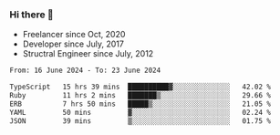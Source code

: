 ### Hi there 👋

- Freelancer since Oct, 2020
- Developer since July, 2017
- Structral Engineer since July, 2012

<!--START_SECTION:waka-->

```txt
From: 16 June 2024 - To: 23 June 2024

TypeScript   15 hrs 39 mins  ██████████▓░░░░░░░░░░░░░░   42.02 %
Ruby         11 hrs 2 mins   ███████▒░░░░░░░░░░░░░░░░░   29.66 %
ERB          7 hrs 50 mins   █████▒░░░░░░░░░░░░░░░░░░░   21.05 %
YAML         50 mins         ▓░░░░░░░░░░░░░░░░░░░░░░░░   02.24 %
JSON         39 mins         ▒░░░░░░░░░░░░░░░░░░░░░░░░   01.75 %
```

<!--END_SECTION:waka-->
